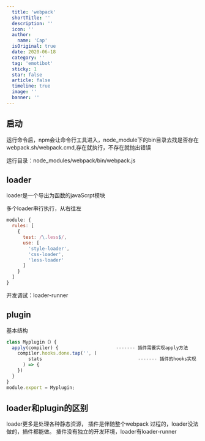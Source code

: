 ```yaml
---
  title: 'webpack'
  shortTitle: ''
  description: ''
  icon: ''
  author:
    name: 'Cap'
  isOriginal: true
  date: 2020-06-18
  category: ''
  tag: 'emotibot'
  sticky: 1
  star: false
  article: false
  timeline: true
  image: ''
  banner: ''
---
```


  ## 启动
运行命令后，npm会让命令行工具进入，node_module下的bin目录去找是否存在webpack.sh/webpack.cmd,存在就执行，不存在就抛出错误

运行目录：node_modules/webpack/bin/webpack.js	


## loader
loader是一个导出为函数的javaScrpt模块

多个loader串行执行，从右往左

```javascript
module: {
  rules: [
    {
      test: /\.less$/,
      use: [
        'style-loader',
        'css-loader',
        'less-loader'
      ]
    }
  ]
}
```

开发调试：loader-runner


## plugin
基本结构
```javascript
class Myplugin（）{
  apply(compiler) {						------- 插件需要实现apply方法
    compiler.hooks.done.tap('', (
        stats									------- 插件的hooks实现（compiler的hooks和compileration的hooks）
      ) => {
    })
  }
}
module.export = Myplugin;
```

## loader和plugin的区别
loader更多是处理各种静态资源，
插件是伴随整个webpack 过程的，loader没法做的，插件都能做。
插件没有独立的开发环境，loader有loader-runner
